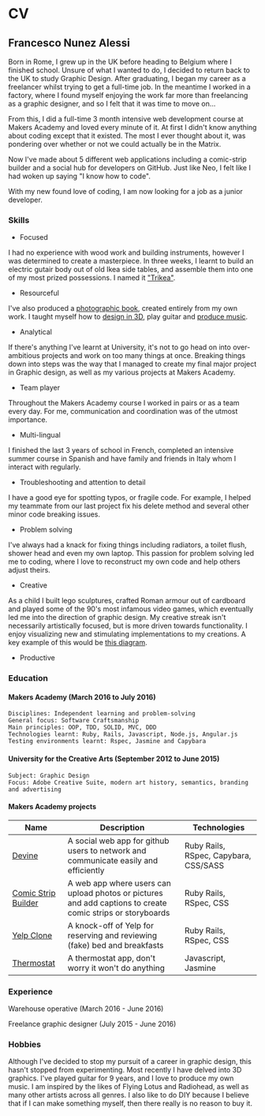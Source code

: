 # CV
## Francesco Nunez Alessi
Born in Rome, I grew up in the UK before heading to Belgium where I finished school. Unsure of what I wanted to do, I decided to return back to the UK to study Graphic Design. After graduating, I began my career as a freelancer whilst trying to get a full-time job. In the meantime I worked in a factory, where I found myself enjoying the work far more than freelancing as a graphic designer, and so I felt that it was time to move on...

From this, I did a full-time 3 month intensive web development course at Makers Academy and loved every minute of it. At first I didn't know anything about coding except that it existed. The most I ever thought about it, was pondering over whether or not we could actually be in the Matrix.

Now I've made about 5 different web applications including a comic-strip builder and a social hub for developers on GitHub. Just like Neo, I felt like I had woken up saying "I know how to code".

With my new found love of coding, I am now looking for a job as a junior developer.

### Skills

- Focused

I had no experience with wood work and building instruments, however I was determined to create a masterpiece. In three weeks, I learnt to build an electric gutair body out of old Ikea side tables, and assemble them into one of my most prized possessions. I named it ["Trikea"](https://www.behance.net/gallery/31988285/Trikea-Old-IKEA-furniture-put-to-good-use).

- Resourceful

I've also produced a [photographic book](https://www.behance.net/gallery/32004029/Transiendence), created entirely from my own work. I taught myself how to [design in 3D](https://www.behance.net/gallery/32002401/3D-Modelling-With-Blender), play guitar and [produce music](https://soundcloud.com/temka1991).

- Analytical

If there's anything I've learnt at University, it's not to go head on into over-ambitious projects and work on too many things at once. Breaking things down into steps was the way that I managed to create my final major project in Graphic design, as well as my various projects at Makers Academy.

- Team player

Throughout the Makers Academy course I worked in pairs or as a team every day. For me, communication and coordination was of the utmost importance.

- Multi-lingual

I finished the last 3 years of school in French, completed an intensive summer course in Spanish and have family and friends in Italy whom I interact with regularly.

- Troubleshooting and attention to detail

I have a good eye for spotting typos, or fragile code. For example, I helped my teammate from our last project fix his delete method and several other minor code breaking issues.

- Problem solving

I've always had a knack for fixing things including radiators, a toilet flush, shower head and even my own laptop. This passion for problem solving led me to coding, where I love to reconstruct my own code and help others adjust theirs. 

- Creative

As a child I built lego sculptures, crafted Roman armour out of cardboard and played some of the 90's most infamous video games, which eventually led me into the direction of graphic design. My creative streak isn't necessarily artistically focused, but is more driven towards functionality. I enjoy visualizing new and stimulating implementations to my creations. A key example of this would be [this diagram](https://drive.google.com/file/d/0B8j1h64XKkhAdml1U0JsYWEzUE0/view?usp=sharing).

- Productive

### Education

#### Makers Academy (March 2016 to July 2016)

    Disciplines: Independent learning and problem-solving
    General focus: Software Craftsmanship
    Main principles: OOP, TDD, SOLID, MVC, DDD
    Technologies learnt: Ruby, Rails, Javascript, Node.js, Angular.js
    Testing environments learnt: Rspec, Jasmine and Capybara

#### University for the Creative Arts (September 2012 to June 2015)

    Subject: Graphic Design
    Focus: Adobe Creative Suite, modern art history, semantics, branding and advertising
  

#### Makers Academy projects

| Name | Description | Technologies |
|------|-------------|--------------|
| [Devine](https://devine-github.herokuapp.com/) | A social web app for github users to network and communicate easily and efficiently | Ruby Rails, RSpec, Capybara, CSS/SASS |
| [Comic Strip Builder](https://github.com/Rob-rls/comic-builder) | A web app where users can upload photos or pictures and add captions to create comic strips or storyboards | Ruby Rails, RSpec, CSS |
| [Yelp Clone](https://github.com/Frunez/yalp/tree/master/yelp_clone) | A knock-off of Yelp for reserving and reviewing (fake) bed and breakfasts | Ruby Rails, RSpec, CSS |
| [Thermostat](https://github.com/Frunez/thermostat) | A thermostat app, don't worry it won't do anything | Javascript, Jasmine |



### Experience

Warehouse operative (March 2016 - June 2016)

Freelance graphic designer (July 2015 - June 2016)

### Hobbies

Although I've decided to stop my pursuit of a career in graphic design, this hasn't stopped from experimenting. Most recently I have delved into 3D graphics. I've played guitar for 9 years, and I love to produce my own music. I am inspired by the likes of Flying Lotus and Radiohead, as well as many other artists across all genres. I also like to do DIY because I believe that if I can make something myself, then there really is no reason to buy it.   
